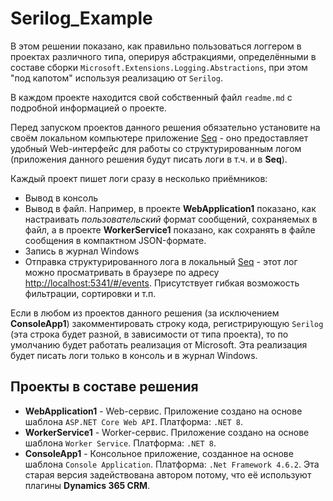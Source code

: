 
# Serilog_Example

В этом решении показано, как правильно пользоваться логгером в проектах различного типа,
оперируя абстракциями, определёнными в составе сборки `Microsoft.Extensions.Logging.Abstractions`,
при этом "под капотом" используя реализацию от `Serilog`.

В каждом проекте находится свой собственный файл `readme.md` с подробной информацией о проекте.

Перед запуском проектов данного решения обязательно установите на своём локальном компьютере
приложение [Seq](https://datalust.co/seq) - оно предоставляет удобный Web-интерфейс для работы
со структурированным логом (приложения данного решения будут писать логи в т.ч. и в **Seq**).

Каждый проект пишет логи сразу в несколько приёмников:

  * Вывод в консоль
  * Вывод в файл. Например, в проекте **WebApplication1** показано, как настраивать _пользовательский_
	формат сообщений, сохраняемых в файл, а в проекте **WorkerService1** показано, как сохранять
	в файле сообщения в компактном JSON-формате.
  * Запись в журнал Windows
  * Отправка структурированного лога в локальный [Seq](https://datalust.co/seq) - этот лог можно
	просматривать в браузере по адресу <http://localhost:5341/#/events>. Присутствует гибкая возможость
	фильтрации, сортировки и т.п.

Если в любом из проектов данного решения (за исключением **ConsoleApp1**) закомментировать строку кода,
регистрирующую `Serilog` (эта строка будет разной, в зависимости от типа проекта), то по умолчанию будет
работать реализация от Microsoft. Эта реализация будет писать логи только в консоль и в журнал Windows.

## Проекты в составе решения

  * **WebApplication1** - Web-сервис. Приложение создано на основе шаблона `ASP.NET Core Web API`. Платформа: `.NET 8`.
  * **WorkerService1** - Worker-сервис. Приложение создано на основе шаблона `Worker Service`. Платформа: `.NET 8`.
  * **ConsoleApp1** - Консольное приложение, созданное на основе шаблона `Console Application`. Платформа: `.Net Framework 4.6.2`. Эта
    старая версия задействована автором потому, что её используют плагины **Dynamics 365 CRM**.
